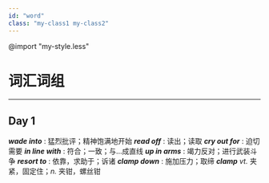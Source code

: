 ```yaml
---
id: "word"
class: "my-class1 my-class2"
---
```



@import "my-style.less"

# 词汇词组

---

## Day 1

***wade into*** : 猛烈批评；精神饱满地开始
***read off*** : 读出；读取
***cry out for*** : 迫切需要
***in line with*** : 符合；一致；与...成直线
***up in arms*** : 竭力反对；进行武装斗争
***resort to*** : 依靠，求助于；诉诸
***clamp down*** : 施加压力；取缔
***clamp*** *vt.* 夹紧，固定住；*n.* 夹钳，螺丝钳